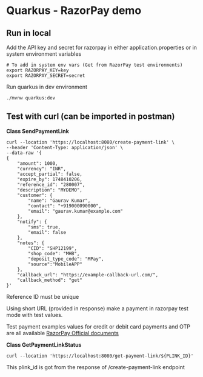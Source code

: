 # Quarkus - RazorPay demo

## Run in local

Add the API key and secret for razorpay in either application.properties or in system environment variables

```shell script
# To add in system env vars (Get from RazorPay test environments)
export RAZORPAY_KEY=key
export RAZORPAY_SECRET=secret
```

Run quarkus in dev environment

```shell script
./mvnw quarkus:dev
```

## Test with curl (can be imported in postman)


**Class SendPaymentLink**

```shell script
curl --location 'https://localhost:8080/create-payment-link' \
--header 'Content-Type: application/json' \
--data-raw '{
{
    "amount": 1000,
    "currency": "INR",
    "accept_partial": false,
    "expire_by": 1748410206,
    "reference_id": "280007",
    "description": "MYDEMO",
    "customer": {
        "name": "Gaurav Kumar",
        "contact": "+919000090000",
        "email": "gaurav.kumar@example.com"
    },
    "notify": {
        "sms": true,
        "email": false
    },
    "notes": {
        "CID": "SHP12199",
        "shop_code": "MHB",
        "deposit_type_code": "MPay",
        "source":"MobileAPP"
    },
    "callback_url": "https://example-callback-url.com/",
    "callback_method": "get"
}'
```

Reference ID must be unique  

Using short URL (provided in response) make a payment in razorpay test mode with test values.  

Test payment examples values for credit or debit card payments and OTP are all available [RazorPay Official documents](https://razorpay.com/docs/payments/payments/test-card-details/)  


**Class GetPaymentLinkStatus**

```shell script
curl --location 'https://localhost:8080/get-payment-link/${PLINK_ID}'
```
 
This plink_id is got from the response of /create-payment-link endpoint
